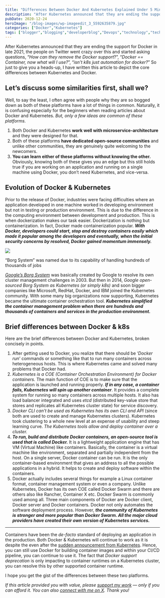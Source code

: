 ```yaml
---
title: "Differences Between Docker And Kubernetes Explained Under 5 Minutes"
description: "After Kubernetes announced that they are ending the support for Docker in late 2021, the people on Twitter went crazy over this and started asking questions, “How can they remove the Docker support?”, “Docker == Container, now what will I use?”, “isn’t k8s just automation for docker?” So just to give you a heads-up, I [&hellip;]"
pubDate: 2020-12-24
heroImage: "/blog-images/wp-imageedit_3_5592635879.jpg"
categories: ["Docker","Kubernetes"]
tags: ["blogger","blogging","developerblog","Devops","technology","technology-blog","technology-news","thedeveloperstory","writing"]
---
```


After Kubernetes announced that they are ending the support for Docker in late 2021, the people on Twitter went crazy over this and started asking questions, “_How can they remove the Docker support_?”, “_Docker == Container, now what will I use?_”, “_isn’t k8s just automation for docker?_” So just to give you a heads-up, I have written this article to depict the core differences between Kubernetes and Docker.

## Let’s discuss some similarities first, shall we?

Well, to say the least, I often agree with people why they are so bogged down as both of these platforms have a lot of things in common. Naturally, it is confusing especially for the beginners when reading articles about Docker and Kubernetes. _But, only a few ideas are common of these platforms._

1.  Both Docker and Kubernetes **work well with microservice-architecture** and they were designed for that.
2.  Both of these platforms **have dedicated open-source communities** and unlike other communities, they are genuinely quite welcoming to the newcomers.
3.  **You can learn either of these platforms without knowing the other.** Obviously, knowing both of these gives you an edge but this still holds true if you are working on an application and running on a single machine using Docker, you don’t need Kubernetes, and vice-versa.

## Evolution of Docker & Kubernetes

Prior to the release of Docker, industries were facing difficulties where an application developed in one machine worked in developing environment but not in testing or production environment. This is due to the difference in the computing environment between development and production. This is when dockerization makes our task easier. Dockerization is nothing but containerization. In fact, Docker made containerization popular. **_With Docker, developers could start, stop and destroy containers easily which made it popular among the developers and eventually, when the initial security concerns by resolved, Docker gained momentum immensely._**

![](http://thedeveloperstory.com/wp-content/uploads/2020/12/924c7-1jxhugkdmnzcqncf5np5o3q.jpeg)

“Borg System” was named due to its capability of handling hundreds of thousands of jobs

[_Google’s_ _Borg System_](https://research.google/pubs/pub43438/) was basically created by Google to resolve its own cluster management challenges in 2003. But then in 2014, _Google open-sourced Borg System as Kubernetes (or simply k8s)_ and soon bigger companies like Microsoft, RedHat, Docker, and IBM joined the Kubernetes community. With some many big organizations now supporting, Kubernetes became the ultimate container orchestration tool. **_Kubernetes simplified the container management problem when there are hundreds and thousands of containers and services in the production environment._**

## Brief differences between Docker & k8s

Here are the brief differences between Docker and Kubernetes, broken concisely in points.

1.  After getting used to Docker, you realize that there should be ‘_Docker run_’ commands or something like that to run many containers across heterogeneous hosts. This is where Kubernetes came and solved many problems that Docker had. 
2.  _Kubernetes is a COE (Container Orchestration Environment) for Docker containers._ The main function of COE is to make sure that the application is launched and running properly. **_If in any case, a container fails, Kubernetes will spin up another container_**. It provides a complete system for running so many containers across multiple hosts. It also has load balancer integrated and uses _etcd_ (distributed key-value store that stores and replicates all Kubernetes cluster state) for service discovery.
3.  _Docker CLI can’t be used as Kubernetes has its own CLI and API_ (since both are used to create and manage Kubernetes clusters). Kubernetes took clustering to a whole new level at an expense of usability and steep learning curve. _The Kubernetes tools allow and deploy container over a cluster._ 
4.  **_To run, build and distribute Docker containers, an open-source tool is used that is called Docker._** It is a lightweight application engine that has VM (Virtual Machine) like containers. Basically, the container is a virtual machine like environment, separated and partially independent from the host. On a single server, Docker container can be run. It is the only container-based environment that gives an address to all the possible applications in a hybrid. It helps to create and deploy software within the containers.
5.  Docker actually includes several things for example a Linux container format, container management system or even a company. Unlike Kubernetes, Docker has its own COE called Docker Swarm and there are others also like Rancher, Container X etc. Docker Swarm is commonly used among all. Three main components of Docker are Docker client, Docker server and Docker containers. Docker not only automates the software deployment process. However, **_the community of Kubernetes is stronger and more popular than Docker Swarm. All the major cloud providers have created their own version of Kubernetes services._**

* * *

Containers have been the _de-facto_ standard of deploying an application in the production. Both Docker & Kubernetes will continue to work as it is despite the even after the [sudden announcement from Kubernetes](https://thedeveloperstory.com/2020/12/10/kubernetes-is-deprecating-docker-support-heres-why-you-should-not-panic/). Hence, you can still use Docker for building container [](https://thedeveloperstory.com/2020/12/10/kubernetes-is-deprecating-docker-support-heres-why-you-should-not-panic/)images and within your CI/CD pipeline, you can continue to use it. The fact that _Docker support deprecation_ is only impacting to container runtimes on a Kubernetes cluster, you can resolve this by other supported container runtime. 

I hope you get the gist of the differences between these two platforms.

_If this article provided you with value, please [support my work](https://buymeacoffee.com/viveknaskar) — only if you can afford it. You can also [connect with me on X](https://x.com/vivek_naskar). Thank you!_